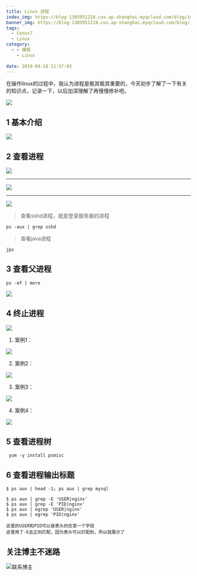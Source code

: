 ```yaml
---
title: Linux 进程
index_img: https://blog-1305951218.cos.ap-shanghai.myqcloud.com/blog/image/articleBg/1(31).jpg
banner_img: https://blog-1305951218.cos.ap-shanghai.myqcloud.com/blog/image/articleBg/1(31).jpg
tags:
  - Cenos7
  - Linux
category:
  - - 编程
    - Linux
 
date: 2019-04-18 21:57:03
---
```


在操作linux的过程中，我认为进程是极其极其重要的，今天初步了解了一下有关的知识点，记录一下，以后加深理解了再慢慢修补吧。

<!-- more -->

![](https://blog-1305951218.cos.ap-shanghai.myqcloud.com/blog/image/icon/touBuYinDaoGuanZhu.gif)
## 1 基本介绍

![](https://blog-1305951218.cos.ap-shanghai.myqcloud.com/blog/image/articleContent/linuxJinCheng/linuxJinCheng1.png)

## 2 查看进程

![](https://blog-1305951218.cos.ap-shanghai.myqcloud.com/blog/image/articleContent/linuxJinCheng/linuxJinCheng2.png)

---

![](https://blog-1305951218.cos.ap-shanghai.myqcloud.com/blog/image/articleContent/linuxJinCheng/linuxJinCheng3.png)

---

![](https://blog-1305951218.cos.ap-shanghai.myqcloud.com/blog/image/articleContent/linuxJinCheng/linuxJinCheng4.png)

> 查看sshd进程，就是登录服务器的进程

```
ps -aux | grep sshd
```

> 查看java进程

```
jps
```

## 3 查看父进程

```
ps -ef | more

```

![](https://blog-1305951218.cos.ap-shanghai.myqcloud.com/blog/image/articleContent/linuxJinCheng/linuxJinCheng5.png)

## 4 终止进程

![](https://blog-1305951218.cos.ap-shanghai.myqcloud.com/blog/image/articleContent/linuxJinCheng/linuxJinCheng6.png)

1. 案例1：

![](https://blog-1305951218.cos.ap-shanghai.myqcloud.com/blog/image/articleContent/linuxJinCheng/linuxJinCheng7.png)

2. 案例2：

![](https://blog-1305951218.cos.ap-shanghai.myqcloud.com/blog/image/articleContent/linuxJinCheng/linuxJinCheng8.png)

3. 案例3：

![](https://blog-1305951218.cos.ap-shanghai.myqcloud.com/blog/image/articleContent/linuxJinCheng/linuxJinCheng9.png)

4. 案例4：

![](https://blog-1305951218.cos.ap-shanghai.myqcloud.com/blog/image/articleContent/linuxJinCheng/linuxJinCheng10.png)

## 5 查看进程树

```
 yum -y install psmisc
```


## 6 查看进程输出标题

```
$ ps aux | head -1; ps aux | grep mysql

$ ps aux | grep -E 'USER|nginx'
$ ps aux | grep -E 'PID|nginx'
$ ps aux | egrep 'USER|nginx'
$ ps aux | egrep 'PID|nginx'

这里的USER和PID可以是表头的任意一个字段
这里用了-E去正则匹配，因为表头可以匹配到，所以就展示了
```

## 关注博主不迷路
![联系博主](https://blog-1305951218.cos.ap-shanghai.myqcloud.com/blog/image/icon/wechatFindMeNew.png)